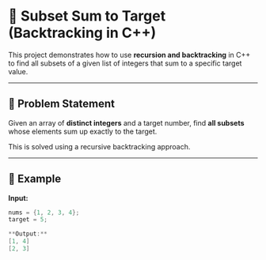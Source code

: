 # 🎯 Subset Sum to Target (Backtracking in C++)

This project demonstrates how to use **recursion and backtracking** in C++ to find all subsets of a given list of integers that sum to a specific target value.

---

## 🧠 Problem Statement

Given an array of **distinct integers** and a target number, find **all subsets** whose elements sum up exactly to the target.

This is solved using a recursive backtracking approach.

---

## 📂 Example

**Input:**
```cpp
nums = {1, 2, 3, 4};
target = 5;

**Output:**
[1, 4]
[2, 3]
